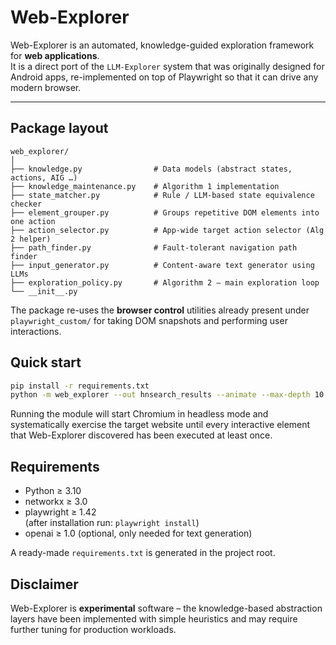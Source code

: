 # Web-Explorer

Web-Explorer is an automated, knowledge-guided exploration framework for **web applications**.  
It is a direct port of the `LLM-Explorer` system that was originally designed for Android apps, re-implemented on top of Playwright so that it can drive any modern browser.

---

## Package layout

```
web_explorer/
│
├── knowledge.py                # Data models (abstract states, actions, AIG …)
├── knowledge_maintenance.py    # Algorithm 1 implementation
├── state_matcher.py            # Rule / LLM-based state equivalence checker
├── element_grouper.py          # Groups repetitive DOM elements into one action
├── action_selector.py          # App-wide target action selector (Alg 2 helper)
├── path_finder.py              # Fault-tolerant navigation path finder
├── input_generator.py          # Content-aware text generator using LLMs
├── exploration_policy.py       # Algorithm 2 – main exploration loop
└── __init__.py
```

The package re-uses the **browser control** utilities already present under `playwright_custom/` for taking DOM snapshots and performing user interactions.

## Quick start

```bash
pip install -r requirements.txt
python -m web_explorer --out hnsearch_results --animate --max-depth 10 --max-steps 500  --sleep 2.0 --url "https://hn.algolia.com/"
```

Running the module will start Chromium in headless mode and systematically exercise the target website until every interactive element that Web-Explorer discovered has been executed at least once.

## Requirements

* Python ≥ 3.10
* networkx ≥ 3.0
* playwright ≥ 1.42  
  (after installation run: `playwright install`)
* openai ≥ 1.0  (optional, only needed for text generation)

A ready-made `requirements.txt` is generated in the project root.

## Disclaimer

Web-Explorer is **experimental** software – the knowledge-based abstraction layers have been implemented with simple heuristics and may require further tuning for production workloads. 